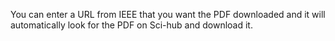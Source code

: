 You can enter a URL from IEEE that you want the PDF downloaded and it will automatically look for the PDF on Sci-hub and download it.
